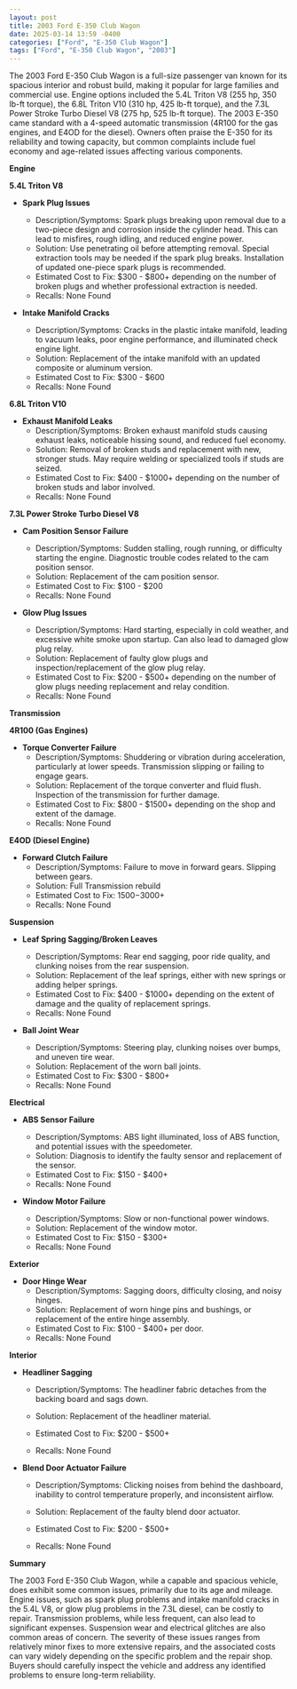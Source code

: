 ```yaml
---
layout: post
title: 2003 Ford E-350 Club Wagon
date: 2025-03-14 13:59 -0400
categories: ["Ford", "E-350 Club Wagon"]
tags: ["Ford", "E-350 Club Wagon", "2003"]
---
```

The 2003 Ford E-350 Club Wagon is a full-size passenger van known for its spacious interior and robust build, making it popular for large families and commercial use. Engine options included the 5.4L Triton V8 (255 hp, 350 lb-ft torque), the 6.8L Triton V10 (310 hp, 425 lb-ft torque), and the 7.3L Power Stroke Turbo Diesel V8 (275 hp, 525 lb-ft torque). The 2003 E-350 came standard with a 4-speed automatic transmission (4R100 for the gas engines, and E4OD for the diesel). Owners often praise the E-350 for its reliability and towing capacity, but common complaints include fuel economy and age-related issues affecting various components.

**Engine**

**5.4L Triton V8**

*   **Spark Plug Issues**
    *   Description/Symptoms: Spark plugs breaking upon removal due to a two-piece design and corrosion inside the cylinder head. This can lead to misfires, rough idling, and reduced engine power.
    *   Solution: Use penetrating oil before attempting removal. Special extraction tools may be needed if the spark plug breaks. Installation of updated one-piece spark plugs is recommended.
    *   Estimated Cost to Fix: $300 - $800+ depending on the number of broken plugs and whether professional extraction is needed.
    *   Recalls: None Found

*   **Intake Manifold Cracks**
    *   Description/Symptoms: Cracks in the plastic intake manifold, leading to vacuum leaks, poor engine performance, and illuminated check engine light.
    *   Solution: Replacement of the intake manifold with an updated composite or aluminum version.
    *   Estimated Cost to Fix: $300 - $600
    *   Recalls: None Found

**6.8L Triton V10**

*   **Exhaust Manifold Leaks**
    *   Description/Symptoms: Broken exhaust manifold studs causing exhaust leaks, noticeable hissing sound, and reduced fuel economy.
    *   Solution: Removal of broken studs and replacement with new, stronger studs. May require welding or specialized tools if studs are seized.
    *   Estimated Cost to Fix: $400 - $1000+ depending on the number of broken studs and labor involved.
    *   Recalls: None Found

**7.3L Power Stroke Turbo Diesel V8**

*   **Cam Position Sensor Failure**
    *   Description/Symptoms: Sudden stalling, rough running, or difficulty starting the engine. Diagnostic trouble codes related to the cam position sensor.
    *   Solution: Replacement of the cam position sensor.
    *   Estimated Cost to Fix: $100 - $200
    *   Recalls: None Found

*   **Glow Plug Issues**
    *   Description/Symptoms: Hard starting, especially in cold weather, and excessive white smoke upon startup. Can also lead to damaged glow plug relay.
    *   Solution: Replacement of faulty glow plugs and inspection/replacement of the glow plug relay.
    *   Estimated Cost to Fix: $200 - $500+ depending on the number of glow plugs needing replacement and relay condition.
    *   Recalls: None Found

**Transmission**

**4R100 (Gas Engines)**

*   **Torque Converter Failure**
    *   Description/Symptoms: Shuddering or vibration during acceleration, particularly at lower speeds. Transmission slipping or failing to engage gears.
    *   Solution: Replacement of the torque converter and fluid flush. Inspection of the transmission for further damage.
    *   Estimated Cost to Fix: $800 - $1500+ depending on the shop and extent of the damage.
    *   Recalls: None Found

**E4OD (Diesel Engine)**

*   **Forward Clutch Failure**
    *   Description/Symptoms: Failure to move in forward gears. Slipping between gears.
    *   Solution: Full Transmission rebuild
    *   Estimated Cost to Fix: $1500-$3000+
    *   Recalls: None Found

**Suspension**

*   **Leaf Spring Sagging/Broken Leaves**
    *   Description/Symptoms: Rear end sagging, poor ride quality, and clunking noises from the rear suspension.
    *   Solution: Replacement of the leaf springs, either with new springs or adding helper springs.
    *   Estimated Cost to Fix: $400 - $1000+ depending on the extent of damage and the quality of replacement springs.
    *   Recalls: None Found

*   **Ball Joint Wear**
    *   Description/Symptoms: Steering play, clunking noises over bumps, and uneven tire wear.
    *   Solution: Replacement of the worn ball joints.
    *   Estimated Cost to Fix: $300 - $800+
    *   Recalls: None Found

**Electrical**

*   **ABS Sensor Failure**
    *   Description/Symptoms: ABS light illuminated, loss of ABS function, and potential issues with the speedometer.
    *   Solution: Diagnosis to identify the faulty sensor and replacement of the sensor.
    *   Estimated Cost to Fix: $150 - $400+
    *   Recalls: None Found

*   **Window Motor Failure**
    *   Description/Symptoms: Slow or non-functional power windows.
    *   Solution: Replacement of the window motor.
    *   Estimated Cost to Fix: $150 - $300+
    *   Recalls: None Found

**Exterior**

*   **Door Hinge Wear**
    *   Description/Symptoms: Sagging doors, difficulty closing, and noisy hinges.
    *   Solution: Replacement of worn hinge pins and bushings, or replacement of the entire hinge assembly.
    *   Estimated Cost to Fix: $100 - $400+ per door.
    *   Recalls: None Found

**Interior**

*   **Headliner Sagging**
    *   Description/Symptoms: The headliner fabric detaches from the backing board and sags down.
    *   Solution: Replacement of the headliner material.
    *   Estimated Cost to Fix: $200 - $500+

    *   Recalls: None Found

*   **Blend Door Actuator Failure**
    *   Description/Symptoms: Clicking noises from behind the dashboard, inability to control temperature properly, and inconsistent airflow.
    *   Solution: Replacement of the faulty blend door actuator.
    *   Estimated Cost to Fix: $200 - $500+

    *   Recalls: None Found

**Summary**

The 2003 Ford E-350 Club Wagon, while a capable and spacious vehicle, does exhibit some common issues, primarily due to its age and mileage. Engine issues, such as spark plug problems and intake manifold cracks in the 5.4L V8, or glow plug problems in the 7.3L diesel, can be costly to repair. Transmission problems, while less frequent, can also lead to significant expenses. Suspension wear and electrical glitches are also common areas of concern. The severity of these issues ranges from relatively minor fixes to more extensive repairs, and the associated costs can vary widely depending on the specific problem and the repair shop. Buyers should carefully inspect the vehicle and address any identified problems to ensure long-term reliability.

